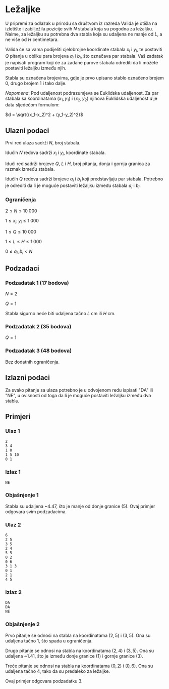 # Ležaljke

U pripremi za odlazak u prirodu sa društvom iz razreda Valida je otišla na izletište i zabilježila pozicije svih $N$ stabala koja su pogodna za ležaljku. Naime, za ležaljku su potrebna dva stabla koja su udaljena ne manje od $L$, a ne više od $H$ centimetara.

Valida će sa vama podijeliti cjelobrojne koordinate stabala $x_i$ i $y_i$, te postaviti $Q$ pitanja u obliku para brojeva $a_i$ i $b_i$, što označava par stabala. Vaš zadatak je napisati program koji će za zadane parove stabala odrediti da li možete postaviti ležaljku između njih.

Stabla su označena brojevima, gdje je prvo upisano stablo označeno brojem $0$, drugo brojem $1$ i tako dalje.

_Napomena_: Pod udaljenost podrazumjeva se Euklidska udaljenost. Za par stabala sa koordinatama $(x_1, y_1)$ i $(x_2, y_2)$ njihova Euklidska udaljenost $d$ je data sljedećom formulom:

$d = \sqrt{(x_1-x_2)^2 + (y_1-y_2)^2}$

## Ulazni podaci
Prvi red ulaza sadrži $N$, broj stabala.

Idućih $N$ redova sadrži $x_i$ i $y_i$, koordinate stabala.

Idući red sadrži brojeve $Q$, $L$ i $H$, broj pitanja, donja i gornja granica za razmak između stabala.

Idućih $Q$ redova sadrži brojeve $a_i$ i $b_i$ koji predstavljaju par stabala. Potrebno je odrediti da li je moguće postaviti ležaljku između stabala $a_i$ i $b_i$.

### Ograničenja
$2 \leq N \leq 10\;000$

$1 \leq x_i, y_i \leq 1\;000$ 

$1 \leq Q \leq 10\;000$

$1 \leq L \leq H \leq 1\;000$

$0 \leq a_i, b_i < N$

## Podzadaci

### Podzadatak 1 (17 bodova)
$N = 2$

$Q = 1$

Stabla sigurno neće biti udaljena tačno $L$ cm ili $H$ cm.

### Podzadatak 2 (35 bodova)
$Q = 1$

### Podzadatak 3 (48 bodova)
Bez dodatnih ograničenja.


## Izlazni podaci
Za svako pitanje sa ulaza potrebno je u odvojenom redu ispisati "DA" ili "NE", u ovisnosti od toga da li je moguće postaviti ležaljku između dva stabla.

## Primjeri
### Ulaz 1
```
2
3 4
1 0
1 5 10
0 1
```
### Izlaz 1
```
NE
```
### Objašnjenje 1
Stabla su udaljena ~4.47, što je manje od donje granice (5). Ovaj primjer odgovara svim podzadacima.

### Ulaz 2
```
6
2 5
3 5
2 4
5 5
0 2
0 6
3 1 3
0 1
2 1
4 5
```
### Izlaz 2
```
DA
DA
NE
```
### Objašnjenje 2
Prvo pitanje se odnosi na stabla na koordinatama $(2, 5)$ i $(3, 5)$. Ona su udaljena tačno 1, što spada u ograničenja.

Drugo pitanje se odnosi na stabla na koordinatama $(2, 4)$ i $(3, 5)$. Ona su udaljena ~1.41, što je između donje granice (1) i gornje granice (3).

Treće pitanje se odnosi na stabla na koordinatama $(0,2)$ i $(0,6)$. Ona su udaljena tačno 4, tako da su predaleko za ležaljke.

Ovaj primjer odgovara podzadatku 3.
